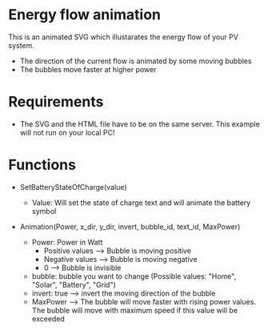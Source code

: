 # Energy flow animation

This is an animated SVG which illustarates the energy flow of your PV system.  
* The direction of the current flow is animated by some moving bubbles
* The bubbles move faster at higher power

# Requirements
* The SVG and the HTML file have to be on the same server. This example will not run on your local PC!

# Functions
- SetBatteryStateOfCharge(value) 
   - Value: Will set the state of charge text and will animate the battery symbol

- Animation(Power, x_dir, y_dir, invert, bubble_id, text_id, MaxPower)
   - Power: Power in Watt
      - Positive values --> Bubble is moving positive
      - Negative values --> Bubble is moving negative
      - 0 --> Bubble is invisible
   - bubble: bubble you want to change (Possible values: "Home", "Solar", "Battery", "Grid")
   - invert: true --> invert the moving direction of the bubble 
   - MaxPower  --> The bubble will move faster with rising power values. The bubble will move with maximum speed if this value will be exceeded